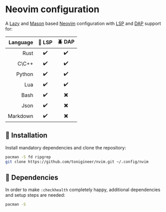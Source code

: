 # Neovim configuration

A [Lazy](https://github.com/folke/lazy.nvim) and [Mason](https://github.com/williamboman/mason.nvim) based [Neovim](https://neovim.io/) configuration with [LSP](https://github.com/neovim/nvim-lspconfig) and [DAP](https://github.com/mfussenegger/nvim-dap) support for:

<center>

Language | 📰 LSP | 🪲 DAP
--: | :-: | :-:
Rust |  ✔️ | ✔️
C\C++ |  ✔️ | ✔️
Python |  ✔️ | ✔️
Lua |  ✔️ | ✔️
Bash |  ✔️ | ✖️
Json |  ✔️ | ✖️
Markdown |  ✔️ | ✖️

</center>

## 💾 Installation

Install mandatory dependencies and clone the repository:

```sh
pacman -S fd ripgrep
git clone https://github.com/tonigineer/nvim.git ~/.config/nvim
```

## 🔧 Dependencies

In order to make `:checkhealth` completely happy, additional dependencies and setup steps are needed:

```sh
pacman -S 
```
